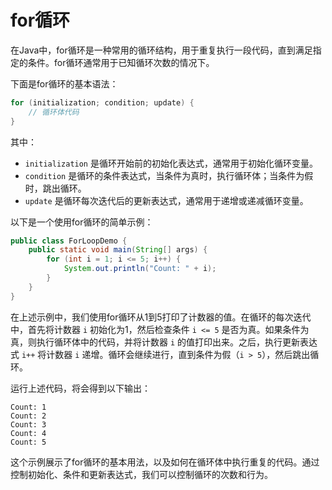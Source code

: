 # for循环

在Java中，for循环是一种常用的循环结构，用于重复执行一段代码，直到满足指定的条件。for循环通常用于已知循环次数的情况下。

下面是for循环的基本语法：

```java
for (initialization; condition; update) {
    // 循环体代码
}
```

其中：

- `initialization` 是循环开始前的初始化表达式，通常用于初始化循环变量。
- `condition` 是循环的条件表达式，当条件为真时，执行循环体；当条件为假时，跳出循环。
- `update` 是循环每次迭代后的更新表达式，通常用于递增或递减循环变量。

以下是一个使用for循环的简单示例：

```java
public class ForLoopDemo {
    public static void main(String[] args) {
        for (int i = 1; i <= 5; i++) {
            System.out.println("Count: " + i);
        }
    }
}
```

在上述示例中，我们使用for循环从1到5打印了计数器的值。在循环的每次迭代中，首先将计数器 `i` 初始化为1，然后检查条件 `i <= 5` 是否为真。如果条件为真，则执行循环体中的代码，并将计数器 `i` 的值打印出来。之后，执行更新表达式 `i++` 将计数器 `i` 递增。循环会继续进行，直到条件为假（`i > 5`），然后跳出循环。

运行上述代码，将会得到以下输出：

```shell
Count: 1
Count: 2
Count: 3
Count: 4
Count: 5
```

这个示例展示了for循环的基本用法，以及如何在循环体中执行重复的代码。通过控制初始化、条件和更新表达式，我们可以控制循环的次数和行为。
